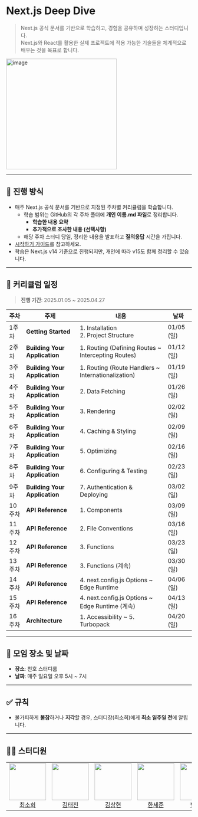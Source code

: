 # Next.js Deep Dive

> Next.js 공식 문서를 기반으로 학습하고, 경험을 공유하며 성장하는 스터디입니다.  
> Next.js와 React를 활용한 실제 프로젝트에 적용 가능한 기술들을 체계적으로 배우는 것을 목표로 합니다.

<img width="300" alt="image" src="https://github.com/user-attachments/assets/5611ca0d-e062-48fb-ab90-248b5615f3fe">

---

## 💫 진행 방식

- 매주 Next.js 공식 문서를 기반으로 지정된 주차별 커리큘럼을 학습합니다.
  - 학습 범위는 GitHub의 각 주차 폴더에 **개인 이름.md 파일**로 정리합니다.
    - **학습한 내용 요약**
    - **추가적으로 조사한 내용 (선택사항)**
  - 해당 주차 스터디 당일, 정리한 내용을 발표하고 **질의응답** 시간을 가집니다.
- [시작하기 가이드](https://www.notion.so/aaa2607a601647278e763141a4010a51?pvs=21)를 참고하세요.
- 학습은 Next.js v14 기준으로 진행되지만, 개인에 따라 v15도 함께 정리할 수 있습니다.
---

## 📅 커리큘럼 일정

> **진행 기간**: 2025.01.05 ~ 2025.04.27

| **주차** | **주제**                           | **내용**                                                  | **날짜**           |
|----------|------------------------------------|-----------------------------------------------------------|--------------------|
| 1주차    | **Getting Started**                | 1. Installation<br>2. Project Structure                   | 01/05 (일)         |
| 2주차    | **Building Your Application**      | 1. Routing (Defining Routes ~ Intercepting Routes)         | 01/12 (일)         |
| 3주차    | **Building Your Application**      | 1. Routing (Route Handlers ~ Internationalization)        | 01/19 (일)         |
| 4주차    | **Building Your Application**      | 2. Data Fetching                                          | 01/26 (일)         |
| 5주차    | **Building Your Application**      | 3. Rendering                                               | 02/02 (일)         |
| 6주차    | **Building Your Application**      | 4. Caching & Styling                                       | 02/09 (일)         |
| 7주차    | **Building Your Application**      | 5. Optimizing                                              | 02/16 (일)         |
| 8주차    | **Building Your Application**      | 6. Configuring & Testing                                   | 02/23 (일)         |
| 9주차    | **Building Your Application**      | 7. Authentication & Deploying                              | 03/02 (일)         |
| 10주차   | **API Reference**                   | 1. Components                                              | 03/09 (일)         |
| 11주차   | **API Reference**                   | 2. File Conventions                                        | 03/16 (일)         |
| 12주차   | **API Reference**                   | 3. Functions                                               | 03/23 (일)         |
| 13주차   | **API Reference**                   | 3. Functions (계속)                                       | 03/30 (일)         |
| 14주차   | **API Reference**                   | 4. next.config.js Options ~ Edge Runtime                  | 04/06 (일)         |
| 15주차   | **API Reference**                   | 4. next.config.js Options ~ Edge Runtime (계속)           | 04/13 (일)         |
| 16주차   | **Architecture**                    | 1. Accessibility ~ 5. Turbopack                           | 04/20 (일)         |

---


## 📌 모임 장소 및 날짜

- **장소**: 천호 스터디룸  
- **날짜**: 매주 일요일 오후 5시 ~ 7시  

---

## ✅ 규칙

- 불가피하게 **불참**하거나 **지각**할 경우, 스터디장(최소희)에게 **최소 일주일 전**에 알립니다.

---

## 🧑‍💻 스터디원

<table>
<tr height="120px">
<td align="center">
<a href="https://github.com/huisso97"><img height="100px" width="100px" src="https://github.com/huisso97.png"/></a>
<br />
<a href="https://github.com/huisso97">최소희</a>
</td>
<td align="center">
<a href="https://github.com/taejin-k"><img height="100px" width="100px" src="https://github.com/taejin-k.png"/></a>
<br />
<a href="https://github.com/taejin-k">김태진</a>
</td>
<td align="center">
<a href="https://github.com/headring"><img height="100px" width="100px" src="https://github.com/headring.png"/></a>
<br />
<a href="https://github.com/headring">김상현</a>
</td>
<td align="center">
<a href="https://github.com/hansejun"><img height="100px" width="100px" src="https://github.com/hansejun.png"/></a>
<br />
<a href="https://github.com/hansejun">한세준</a>
</td>
<td align="center">
<a href="https://github.com/khakaa"><img height="100px" width="100px" src="https://github.com/khakaa.png"/></a>
<br />
<a href="https://github.com/khakaa">박하린</a>
</td>
<td align="center">
<a href="https://github.com/minpaper-dev"><img height="100px" width="100px" src="https://github.com/minpaper-dev.png"/></a>
<br />
<a href="https://github.com/minpaper-dev">윤민지</a>
</td>
</tr>
</table>
